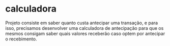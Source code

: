 # calculadora
Projeto consiste em saber quanto custa antecipar uma transação, e para isso, precisamos desenvolver uma calculadora de antecipação para que os mesmos consigam saber quais valores receberão caso optem por antecipar o recebimento.
